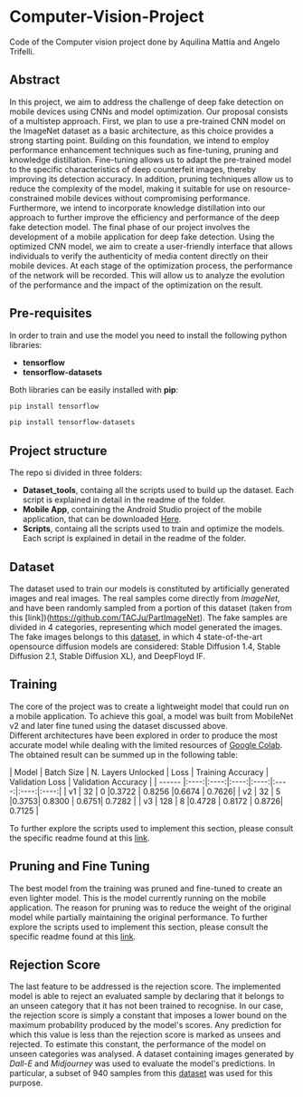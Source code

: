 # Computer-Vision-Project
Code of the Computer vision project done by Aquilina Mattia and Angelo Trifelli.

## Abstract

In this project, we aim to address the challenge of deep fake detection on mobile devices using CNNs and model optimization. Our proposal consists of a multistep approach. First, we plan to use a pre-trained CNN model on the ImageNet dataset as a basic architecture, as this choice provides a strong starting point. Building on this foundation, we intend to employ performance enhancement techniques such as fine-tuning, pruning and knowledge distillation. Fine-tuning allows us to adapt the pre-trained model to the specific characteristics of deep counterfeit images, thereby improving its detection accuracy. In addition, pruning techniques allow us to reduce the complexity of the model, making it suitable for use on resource-constrained mobile devices without compromising performance. Furthermore, we intend to incorporate knowledge distillation into our approach to further improve the efficiency and performance of the deep fake detection model. The final phase of our project involves the development of a mobile application for deep fake detection. Using the optimized CNN model, we aim to create a user-friendly interface that allows individuals to verify the authenticity of media content directly on their mobile devices.  At each stage of the optimization process, the performance of the network will be recorded. This will allow us to analyze the evolution of the performance and the impact of the optimization on the result.


## Pre-requisites 

In order to train and use the model you need to install the following python libraries:
* __tensorflow__
* __tensorflow-datasets__

Both libraries can be easily installed with __pip__: 

```bash
pip install tensorflow
```

```bash
pip install tensorflow-datasets
```

## Project structure

The repo si divided in three folders:
* __Dataset_tools__, containg all the scripts used to build up the dataset. Each script is explained in detail in the readme of the folder.
* __Mobile App__, containing the Android Studio project of the mobile application, that can be downloaded [Here](presentation.pptx).
* __Scripts__, containg all the scripts used to train and optimize the models. Each script is explained in detail in the readme of the folder.


## Dataset

The dataset used to train our models is constituted by artificially generated images and real images. The real samples come directly from _ImageNet_, and have been randomly sampled from a portion of this dataset (taken from this [link])(https://github.com/TACJu/PartImageNet).
The fake samples are divided in 4 categories, representing which model generated the images. The fake images belongs to this  [dataset](https://aimagelab.ing.unimore.it/imagelab/page.asp?IdPage=57), in which 4 state-of-the-art opensource diffusion models are considered: Stable Diffusion 1.4, Stable Diffusion 2.1, Stable Diffusion XL), and DeepFloyd IF.

## Training
The core of the project was to create a lightweight model that could run on a mobile application. To achieve this goal, a model was built from MobileNet v2 and later fine tuned using the dataset discussed above.  
Different architectures have been explored in order to produce the most accurate model while dealing with the limited resources of [Google Colab](https://colab.research.google.com/).
The obtained result can be summed up in the following table:


| Model | Batch Size | N. Layers Unlocked | Loss | Training Accuracy | Validation Loss | Validation Accuracy |
| ------ |:----:|:----:|:----:|:----:|:----:|:----:|:----:|
| v1    | 32   | 0 |0.3722  | 0.8256 |0.6674 | 0.7626| 
| v2    |  32  |  5 |0.3753|  0.8300 | 0.6751|  0.7282 |
| v3    | 128  | 8 |0.4728 | 0.8172 | 0.8726|  0.7125 |

To further explore the scripts used to implement this section, please consult the specific readme found at this [link](https://github.com/Mattia-Aquilina/Computer-Vision-Project/tree/main/Scripts).


## Pruning and Fine Tuning
The best model from the training was pruned and fine-tuned to create an even lighter model. This is the model currently running on the mobile application. The reason for pruning was to reduce the weight of the original model while partially maintaining the original performance.
To further explore the scripts used to implement this section, please consult the specific readme found at this [link](https://github.com/Mattia-Aquilina/Computer-Vision-Project/tree/main/Scripts).

## Rejection Score

The last feature to be addressed is the rejection score. The implemented model is able to reject an evaluated sample by declaring that it belongs to an unseen category that it has not been trained to recognise. In our case, the rejection score is simply a constant that imposes a lower bound on the maximum probability produced by the model's scores. Any prediction for which this value is less than the rejection score is marked as unsees and rejected.
To estimate this constant, the performance of the model on unseen categories was analysed. A dataset containing images generated by _Dall-E_ and _Midjourney_ was used to evaluate the model's predictions. In particular, a subset of 940 samples from this [dataset](https://www.kaggle.com/datasets/superpotato9/dalle-recognition-dataset) was used for this purpose.

